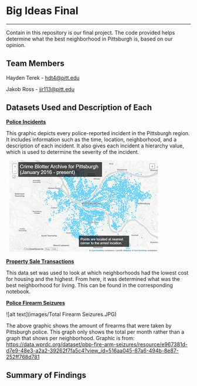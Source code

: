 # Big Ideas Final
---
Contain in this repository is our final project. The code provided helps determine what the best neighborhood in Pittsburgh is, based on our opinion.

## Team Members
Hayden Terek - hdt4@pitt.edu

Jakob Ross - jjr113@pitt.edu

## Datasets Used and Description of Each
**[Police Incidents](https://data.wprdc.org/dataset/uniform-crime-reporting-data/resource/044f2016-1dfd-4ab0-bc1e-065da05fca2e)**

  This graphic depicts every police-reported incident in the Pittsburgh region. It includes information such as the time, location, neighborhood, and a description of each incident. It also gives each incident a hierarchy value, which is used to determine the severity of the incident.
  
![alt text](images/Picture1.jpg)

**[Property Sale Transactions](https://data.wprdc.org/dataset/real-estate-sales)**

This data set was used to look at which neighborhoods had the lowest cost for housing and the highest. From here, it was determined what was the best neighborhood for living. This can be found in the corresponding notebook. 

**[Police Firearm Seizures](https://data.wprdc.org/dataset/pbp-fire-arm-seizures)**

![alt text](images/Total Firearm Seizures.JPG)

The above graphic shows the amount of firearms that were taken by Pittsburgh police. This graph only shows the total per month rather than a graph that shows per neighborhood.
Graphic is from: https://data.wprdc.org/dataset/pbp-fire-arm-seizures/resource/e967381d-d7e9-48e3-a2a2-39262f7fa5c4?view_id=516aa045-87a6-494b-8e87-252ff768d781

## Summary of Findings
